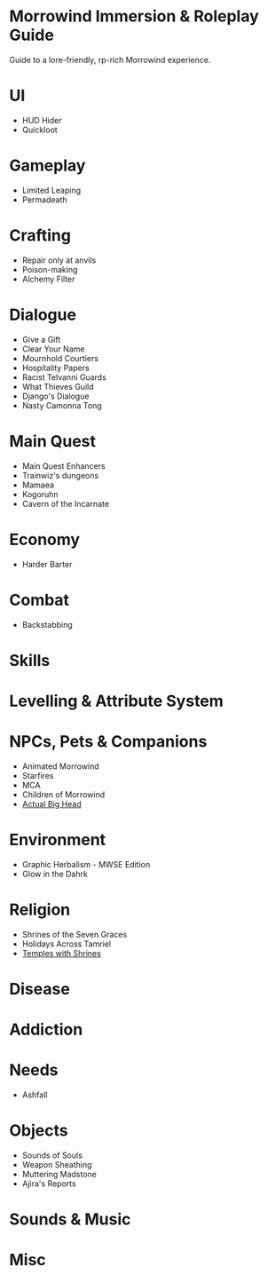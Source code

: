 # Morrowind Immersion & Roleplay Guide
Guide to a lore-friendly, rp-rich Morrowind experience.

# UI
* HUD Hider
* Quickloot

# Gameplay
* Limited Leaping
* Permadeath

# Crafting
* Repair only at anvils
* Poison-making
* Alchemy Filter

# Dialogue
* Give a Gift
* Clear Your Name
* Mournhold Courtiers
* Hospitality Papers
* Racist Telvanni Guards
* What Thieves Guild
* Django's Dialogue
* Nasty Camonna Tong

# Main Quest
* Main Quest Enhancers
* Trainwiz's dungeons
* Mamaea
* Kogoruhn
* Cavern of the Incarnate

# Economy
* Harder Barter

# Combat
* Backstabbing

# Skills

# Levelling & Attribute System

# NPCs, Pets & Companions
* Animated Morrowind
* Starfires
* MCA
* Children of Morrowind
* [Actual Big Head](https://www.nexusmods.com/morrowind/mods/44042)

# Environment
* Graphic Herbalism - MWSE Edition
* Glow in the Dahrk

# Religion
* Shrines of the Seven Graces
* Holidays Across Tamriel
* [Temples with Shrines](https://www.nexusmods.com/morrowind/mods/45535)

# Disease

# Addiction

# Needs
* Ashfall

# Objects
* Sounds of Souls
* Weapon Sheathing
* Muttering Madstone
* Ajira's Reports

# Sounds & Music

# Misc
